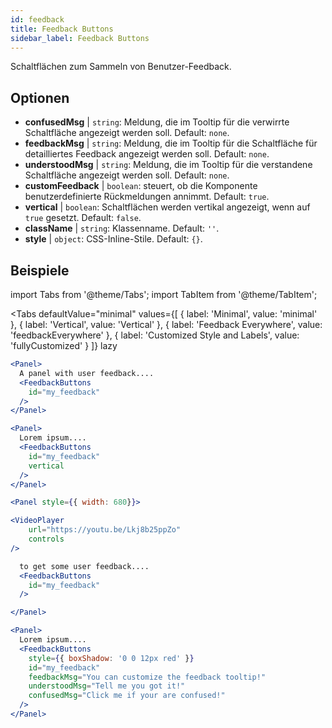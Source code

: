 ```yaml
---
id: feedback 
title: Feedback Buttons
sidebar_label: Feedback Buttons
---
```


Schaltflächen zum Sammeln von Benutzer-Feedback.

## Optionen

* __confusedMsg__ | `string`: Meldung, die im Tooltip für die verwirrte Schaltfläche angezeigt werden soll. Default: `none`.
* __feedbackMsg__ | `string`: Meldung, die im Tooltip für die Schaltfläche für detailliertes Feedback angezeigt werden soll. Default: `none`.
* __understoodMsg__ | `string`: Meldung, die im Tooltip für die verstandene Schaltfläche angezeigt werden soll. Default: `none`.
* __customFeedback__ | `boolean`: steuert, ob die Komponente benutzerdefinierte Rückmeldungen annimmt. Default: `true`.
* __vertical__ | `boolean`: Schaltflächen werden vertikal angezeigt, wenn auf `true` gesetzt. Default: `false`.
* __className__ | `string`: Klassenname. Default: `''`.
* __style__ | `object`: CSS-Inline-Stile. Default: `{}`.


## Beispiele

import Tabs from '@theme/Tabs';
import TabItem from '@theme/TabItem';

<Tabs
    defaultValue="minimal"
    values={[
        { label: 'Minimal', value: 'minimal' },
        { label: 'Vertical', value: 'Vertical' },
        { label: 'Feedback Everywhere', value: 'feedbackEverywhere' },
        { label: 'Customized Style and Labels', value: 'fullyCustomized' }
    ]}
    lazy
>

<TabItem value="minimal">

```jsx live
<Panel>
  A panel with user feedback....
  <FeedbackButtons
    id="my_feedback" 
  />
</Panel>
```

</TabItem>

<TabItem value="Vertical">

```jsx live
<Panel>
  Lorem ipsum....
  <FeedbackButtons
    id="my_feedback" 
    vertical
  />
</Panel>
```
</TabItem>

<TabItem value="feedbackEverywhere">

```jsx live
<Panel style={{ width: 680}}>

<VideoPlayer
    url="https://youtu.be/Lkj8b25ppZo"
    controls
/>

  to get some user feedback....
  <FeedbackButtons
    id="my_feedback" 
  />

</Panel>
```
</TabItem>

<TabItem value="fullyCustomized">

```jsx live
<Panel>
  Lorem ipsum....
  <FeedbackButtons
    style={{ boxShadow: '0 0 12px red' }}
    id="my_feedback"  
    feedbackMsg="You can customize the feedback tooltip!"
    understoodMsg="Tell me you got it!" 
    confusedMsg="Click me if your are confused!" 
  />
</Panel>
```
</TabItem>

</Tabs>
